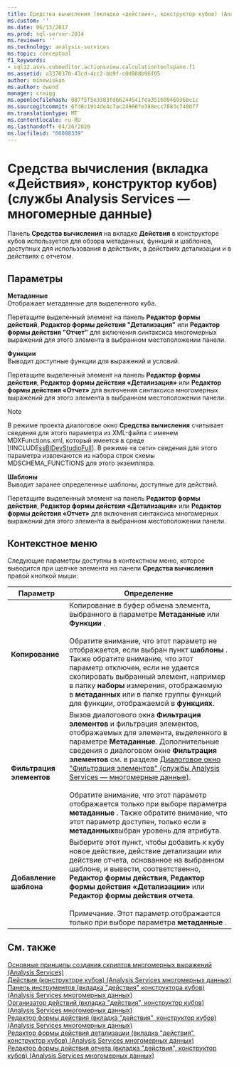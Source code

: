 ```yaml
---
title: Средства вычисления (вкладка «действия», конструктор кубов) (Analysis Services многомерных данных) | Документация Майкрософт
ms.custom: ''
ms.date: 06/13/2017
ms.prod: sql-server-2014
ms.reviewer: ''
ms.technology: analysis-services
ms.topic: conceptual
f1_keywords:
- sql12.asvs.cubeeditor.actionsview.calculationtoolspane.f1
ms.assetid: a3370370-43cd-4cc2-bb9f-c0d988b96f05
author: minewiskan
ms.author: owend
manager: craigg
ms.openlocfilehash: 087f5f5e3383fd66244541fea35160946936bc1c
ms.sourcegitcommit: 6fd8c1914de4c7ac24900fe388ecc7883c740077
ms.translationtype: MT
ms.contentlocale: ru-RU
ms.lasthandoff: 04/26/2020
ms.locfileid: "66088339"
---
```

# <a name="calculation-tools-actions-tab-cube-designer-analysis-services---multidimensional-data"></a>Средства вычисления (вкладка «Действия», конструктор кубов) (службы Analysis Services — многомерные данные)
  Панель **Средства вычисления** на вкладке **Действия** в конструкторе кубов используется для обзора метаданных, функций и шаблонов, доступных для использования в действиях, в действиях детализации и в действиях с отчетом.  
  
## <a name="options"></a>Параметры  
 **Метаданные**  
 Отображает метаданные для выделенного куба.  
  
 Перетащите выделенный элемент на панель **Редактор формы действий**, **Редактор формы действия "Детализация"** или **Редактор формы действия "Отчет"** для включения синтаксиса многомерных выражений для этого элемента в выбранном местоположении панели.  
  
 **Функции**  
 Выводит доступные функции для выражений и условий.  
  
 Перетащите выделенный элемент на панель **Редактор формы действия**, **Редактор формы действия «Детализация»** или **Редактор формы действия «Отчет»** для включения синтаксиса многомерных выражений для этого элемента в выбранном местоположении панели.  
  
> [!NOTE]  
>  В режиме проекта диалоговое окно **Средства вычисления** считывает сведения для этого параметра из XML-файла с именем MDXFunctions.xml, который имеется в среде [!INCLUDE[ssBIDevStudioFull](../includes/ssbidevstudiofull-md.md)]. В режиме «в сети» сведения для этого параметра извлекаются из набора строк схемы MDSCHEMA_FUNCTIONS для этого экземпляра.  
  
 **Шаблоны**  
 Выводит заранее определенные шаблоны, доступные для действий.  
  
 Перетащите выделенный элемент на панель **Редактор формы действия**, **Редактор формы действия «Детализация»** или **Редактор формы действия «Отчет»** для включения синтаксиса многомерных выражений для этого элемента в выбранном местоположении панели.  
  
## <a name="context-menu"></a>Контекстное меню  
 Следующие параметры доступны в контекстном меню, которое выводится при щелчке элемента на панели **Средства вычисления** правой кнопкой мыши:  
  
|Параметр|Определение|  
|------------|----------------|  
|**Копирование**|Копирование в буфер обмена элемента, выбранного в параметре **Метаданные** или **Функции** .<br /><br /> Обратите внимание, что этот параметр не отображается, если выбран пункт **шаблоны** . Также обратите внимание, что этот параметр отключен, если не удается скопировать выбранный элемент, например в папку **наборы** измерения, отображаемую в **метаданных** или в папке группы функций для функции, отображаемой в **функциях**.|  
|**Фильтрация элементов**|Вызов диалогового окна **Фильтрация элементов** и фильтрация элементов, отображаемых для элемента, выделенного в параметре **Метаданные**. Дополнительные сведения о диалоговом окне **Фильтрация элементов** см. в разделе [Диалоговое окно "Фильтрация элементов" (службы Analysis Services — многомерные данные)](filter-members-dialog-box-analysis-services-multidimensional-data.md).<br /><br /> Обратите внимание, что этот параметр отображается только при выборе параметра **метаданные** . Также обратите внимание, что этот параметр доступен, только если в **метаданных**выбран уровень для атрибута.|  
|**Добавление шаблона**|Выберите этот пункт, чтобы добавить к кубу новое действие, действие детализации или действие отчета, основанное на выбранном шаблоне, и вывести, соответственно, **Редактор формы действия**, **Редактор формы действия «Детализации»** или **Редактор формы действия отчета**.<br /><br /> Примечание. Этот параметр отображается только при выборе параметра **метаданные** .|  
  
## <a name="see-also"></a>См. также  
 [Основные принципы создания скриптов многомерных выражений &#40;Analysis Services&#41;](multidimensional-models/mdx/mdx-scripting-fundamentals-analysis-services.md)   
 [Действия &#40;конструкторе кубов&#41; &#40;Analysis Services многомерных данных&#41;](actions-cube-designer-analysis-services-multidimensional-data.md)   
 [Панель инструментов &#40;вкладка "действия" конструктора кубов&#41; &#40;Analysis Services многомерных данных&#41;](toolbar-actions-tab-cube-designer-analysis-services-multidimensional-data.md)   
 [Организатор действий &#40;вкладка "действия", конструктор кубов&#41; &#40;Analysis Services многомерных данных&#41;](action-organizer-cube-designer-analysis-services-multidimensional-data.md)   
 [Редактор формы действия &#40;вкладка "действия", конструктор кубов&#41; &#40;Analysis Services многомерных данных&#41;](action-form-editor-cube-designer-analysis-services-multidimensional-data.md)   
 [Редактор формы действия детализации &#40;вкладка "действия", конструктор кубов&#41; &#40;Analysis Services многомерных данных&#41;](drillthrough-action-form-editor-cube-designer-analysis-services-multidimensional-data.md)   
 [Редактор формы действия отчета &#40;вкладка "действия", конструктор кубов&#41; &#40;Analysis Services многомерных данных&#41;](report-action-form-editor-cube-designer-analysis-services-multidimensional-data.md)  
  
  
